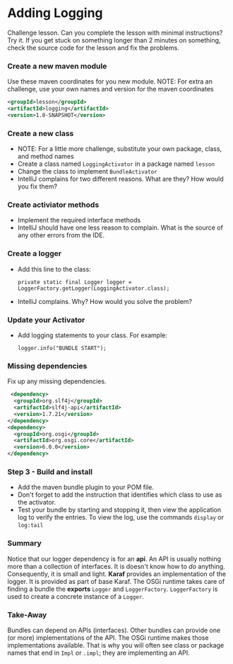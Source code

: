# Adding Logging

Challenge lesson. Can you complete the lesson with minimal instructions? Try it. If you get 
stuck on something longer than 2 minutes on something, check the source code for the lesson 
and fix the problems.

### Create a new maven module
Use these maven coordinates for you new module. NOTE: For extra an challenge, use your own 
names and version for the maven coordinates

```xml
<groupId>lesson</groupId>
<artifactId>logging</artifactId>
<version>1.0-SNAPSHOT</version>
```

### Create a new class
- NOTE: For a little more challenge, substitute your own package, class, and method names 
- Create a class named `LoggingActivator` in a package named `lesson`
- Change the class to implement `BundleActivator`
- IntelliJ complains for two different reasons. What are they? How would you fix them?


### Create activiator methods
- Implement the required interface methods
- IntelliJ should have one less reason to complain. What is the source of any other errors from 
the IDE. 

### Create a logger
- Add this line to the class:

      private static final Logger logger = LoggerFactory.getLogger(LoggingActivator.class);

- IntelliJ complains. Why? How would you solve the problem?

### Update your Activator
- Add logging statements to your class. For example:
                
      logger.info("BUNDLE START");

### Missing dependencies
Fix up any missing dependencies.
```xml
 <dependency>
  <groupId>org.slf4j</groupId>
  <artifactId>slf4j-api</artifactId>
  <version>1.7.21</version>
</dependency>
<dependency>
  <groupId>org.osgi</groupId>
  <artifactId>org.osgi.core</artifactId>
  <version>6.0.0</version>
</dependency>
```

### Step 3 - Build and install
- Add the maven bundle plugin to your POM file.
- Don't forget to add the instruction that identifies which class to use as the activator.
- Test your bundle by starting and stopping it, then view the application log to verify the entries.
To view the log, use the commands `display` or `log:tail`

### Summary
Notice that our logger dependency is for an **api**. An API is usually nothing more than a collection
 of interfaces. It is doesn't know how to *do* anything. Consequently, it is small and light.
 **Karaf** provides an implementation of the logger. It is provided as part of base Karaf. 
 The OSGi runtime takes care of finding a bundle the **exports** `Logger` and `LoggerFactory`.
 `LoggerFactory` is used to create a concrete instance of a `Logger`.
 
### Take-Away 
 Bundles can depend on APIs (interfaces). Other bundles can provide one (or more) implementations 
of the API. The OSGi runtime makes those implementations available. That is why you will often see 
class or package names that end in `Impl` or `.impl`; they are implementing an API.

